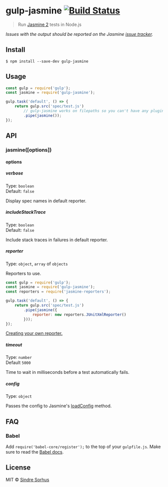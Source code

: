 # gulp-jasmine [![Build Status](https://travis-ci.org/sindresorhus/gulp-jasmine.svg?branch=master)](https://travis-ci.org/sindresorhus/gulp-jasmine)

> Run [Jasmine 2](http://jasmine.github.io/2.1/introduction.html) tests in Node.js

*Issues with the output should be reported on the Jasmine [issue tracker](https://github.com/jasmine/jasmine/issues).*


## Install

```
$ npm install --save-dev gulp-jasmine
```


## Usage

```js
const gulp = require('gulp');
const jasmine = require('gulp-jasmine');

gulp.task('default', () => {
	return gulp.src('spec/test.js')
		// gulp-jasmine works on filepaths so you can't have any plugins before it
		.pipe(jasmine());
});
```


## API

### jasmine([options])

#### options

##### verbose

Type: `boolean`  
Default: `false`

Display spec names in default reporter.

##### includeStackTrace

Type: `boolean`  
Default: `false`

Include stack traces in failures in default reporter.

##### reporter

Type: `object`, `array` of `objects`

Reporters to use.

```js
const gulp = require('gulp');
const jasmine = require('gulp-jasmine');
const reporters = require('jasmine-reporters');

gulp.task('default', () => {
	return gulp.src('spec/test.js')
		.pipe(jasmine({
			reporter: new reporters.JUnitXmlReporter()
		}));
});
```

[Creating your own reporter.](http://jasmine.github.io/2.1/custom_reporter.html)

##### timeout

Type: `number`  
Default `5000`

Time to wait in milliseconds before a test automatically fails.

##### config

Type: `object`

Passes the config to Jasmine's [loadConfig](http://jasmine.github.io/2.3/node.html#section-Load_configuration_from_a_file_or_from_an_object.) method.


## FAQ

### Babel

Add `require('babel-core/register');` to the top of your `gulpfile.js`. Make sure to read the [Babel docs](https://babeljs.io/docs/usage/require/).


## License

MIT © [Sindre Sorhus](http://sindresorhus.com)
